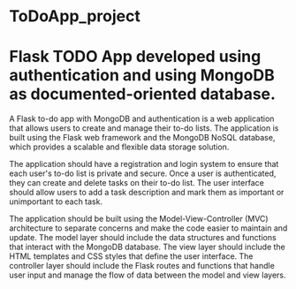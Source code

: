 # ToDoApp_project

<h1> Flask TODO App developed using authentication and using MongoDB as documented-oriented database. </h1>

A Flask to-do app with MongoDB and authentication is a web application that allows users to create and manage their to-do lists. The application is built using the Flask web framework and the MongoDB NoSQL database, which provides a scalable and flexible data storage solution.

The application should have a registration and login system to ensure that each user's to-do list is private and secure. Once a user is authenticated, they can create and delete tasks on their to-do list. The user interface should allow users to add a task description and mark them as important or unimportant to each task.

The application should be built using the Model-View-Controller (MVC) architecture to separate concerns and make the code easier to maintain and update. The model layer should include the data structures and functions that interact with the MongoDB database. The view layer should include the HTML templates and CSS styles that define the user interface. The controller layer should include the Flask routes and functions that handle user input and manage the flow of data between the model and view layers.


